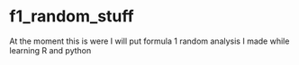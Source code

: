 # f1_random_stuff

At the moment this is were I will put formula 1 random analysis I made while learning R and python
